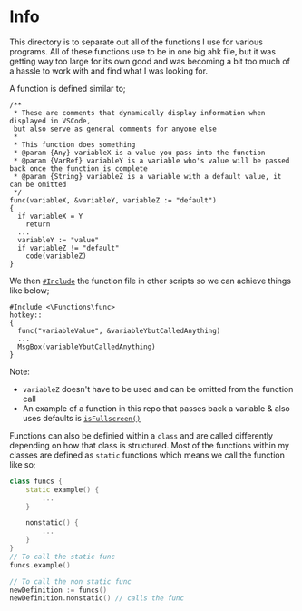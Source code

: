 # Info
This directory is to separate out all of the functions I use for various programs. All of these functions use to be in one big ahk file, but it was getting way too large for its own good and was becoming a bit too much of a hassle to work with and find what I was looking for.

A function is defined similar to;
```autohotkey
/**
 * These are comments that dynamically display information when displayed in VSCode,
 but also serve as general comments for anyone else
 *
 * This function does something
 * @param {Any} variableX is a value you pass into the function
 * @param {VarRef} variableY is a variable who's value will be passed back once the function is complete
 * @param {String} variableZ is a variable with a default value, it can be omitted
 */
func(variableX, &variableY, variableZ := "default")
{
  if variableX = Y
    return
  ...
  variableY := "value"
  if variableZ != "default"
    code(variableZ)
}
```
We then [`#Include`](https://lexikos.github.io/v2/docs/commands/_Include.htm) the function file in other scripts so we can achieve things like below;
```autoit
#Include <\Functions\func>
hotkey::
{
  func("variableValue", &variableYbutCalledAnything)
  ...
  MsgBox(variableYbutCalledAnything)
}
```
Note:
- `variableZ` doesn't have to be used and can be omitted from the function call
- An example of a function in this repo that passes back a variable & also uses defaults is [`isFullscreen()`](https://github.com/Tomshiii/ahk/blob/main/lib/Functions/Windows.ahk)

Functions can also be definied within a `class` and are called differently depending on how that class is structured. Most of the functions within my classes are defined as `static` functions which means we call the function like so;
```c++
class funcs {
    static example() {
        ...
    }

    nonstatic() {
        ...
    }
}
// To call the static func
funcs.example()

// To call the non static func
newDefinition := funcs()
newDefinition.nonstatic() // calls the func

```